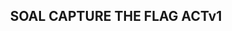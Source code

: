 <div align="center">
<h2>SOAL CAPTURE THE FLAG ACTv1</h2>
</div>
<!-- <table>
  <tr>
    <td><strong>Category</strong></td>
    <td><strong>Jumlah Soal</strong></td>
  </tr>
  <tr>
    <td>Cryptography</td>
    <td>2</td>
  </tr>
  <tr>
    <td>Forensics</td>
    <td>0</td>
  </tr>
  <tr>
    <td>Binary Exploitation</td>
    <td>2</td>
  </tr>
  <tr>
    <td>Misc</td>
    <td>4</td>
  </tr>
  <tr>
    <td>OSINT</td>
    <td>0</td>
  </tr>
  <tr>
    <td>Reverse Engineering</td>
    <td>1</td>
  </tr>
  <tr>
    <td>Web Exploitation</td>
    <td>3</td>
  </tr>
</table> -->